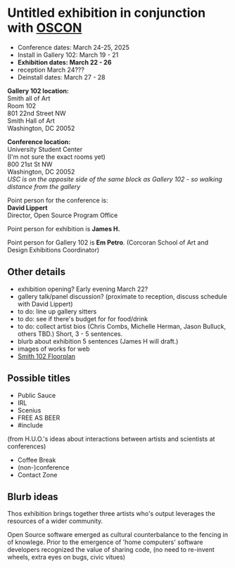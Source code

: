 # Untitled exhibition in conjunction with [OSCON](https://ospo.gwu.edu/open-source-conference-gw-oscon)

- Conference dates: March 24-25, 2025
- Install in Gallery 102: March 19 - 21
- **Exhibition dates: March 22 - 26**
- reception March 24???
- Deinstall dates: March 27 - 28

**Gallery 102 location:**\
Smith all of Art\
Room 102\
801 22nd Street NW\
Smith Hall of Art\
Washington, DC 20052

**Conference location:**\
University Student Center\
(I'm not sure the exact rooms yet)\
800 21st St NW\
Washington, DC 20052\
*USC is on the opposite side of the same block as Gallery 102 - so walking distance from the gallery*

Point person for the conference is:\
**David Lippert**\
Director, Open Source Program Office

Point person for exhibition is **James H.**

Point person for Gallery 102 is **Em Petro**. (Corcoran School of Art and Design Exhibitions Coordinator)

## Other details
- exhibition opening? Early evening March 22?
- gallery talk/panel discussion? (proximate to reception, discuss schedule with David Lippert)
- to do: line up gallery sitters
- to do: see if there's budget for for food/drink
- to do: collect artist bios (Chris Combs, Michelle Herman, Jason Bulluck, others TBD.) Short, 3 - 5 sentences.
- blurb about exhibition 5 sentences (James H will draft.)
- images of works for web
- [Smith 102 Floorplan](https://github.com/user-attachments/files/18609417/Smith.102.pdf)

## Possible titles
- Public Sauce
- IRL
- Scenius
- FREE AS BEER
- #include

(from H.U.O.'s ideas about interactions between artists and scientists at conferences)
- Coffee Break
- (non-)conference
- Contact Zone

## Blurb ideas
Thos exhibition brings together three artists who's output leverages the resources of a wider community.

Open Source software emerged as cultural counterbalance to the fencing in of knowlege. Prior to the emergence of 'home computers' software developers recognized the value of sharing code, (no need to re-invent wheels, extra eyes on bugs, civic vitues)
